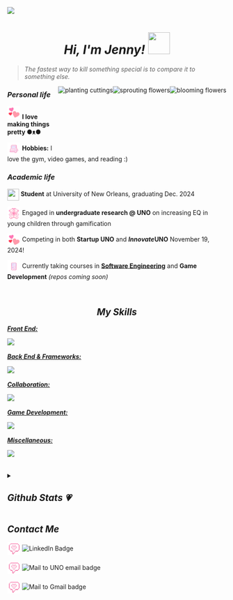 ![](https://i.pinimg.com/originals/9c/a1/e5/9ca1e556e51c25031e462bcc02e42d6a.jpg)

<h1 align="center"><i>Hi, I'm Jenny! <img src="https://64.media.tumblr.com/93b94b02cf5a55c5f0fe560a7786eceb/tumblr_mjmelbZnz71rzy67oo1_500.gifv" width="50" height="50" ></i></h1>

>*The fastest way to kill something special is to compare it to something else.*
<img align="right" height="150" src="https://i.pinimg.com/originals/cb/0b/c6/cb0bc66247b94a7702b02e8dda7c0556.jpg" alt="blooming flowers"/>
<img align="right" height="150" src="https://i.pinimg.com/originals/08/89/8b/08898b68899869874bf3d3405731bba1.jpg" alt="sprouting flowers"/>
<img align="right" height="150" src="https://i.pinimg.com/originals/df/1f/9a/df1f9af831a6108cca907d447dcf76b8.png" alt="planting cuttings"/>

### _Personal life_
<p>
<img src= "images/triplehearts" width="30" height="30">   <strong>I love making things pretty ●ᴥ●</strong>

<img src="images/pc" width="30" height="30" align="center"> <strong>Hobbies:</strong> I love the gym, video games, and reading :)
</p>

### _Academic life_
<p>
<img src="https://i.pinimg.com/originals/4b/4e/53/4b4e535acabd60f52b43f19f8091ca1d.gif" width="27" height="27" align="center">   <strong>Student</strong> at University of New Orleans, graduating Dec. 2024

<img src="images/teddy" width="30" height="30" align="center">  Engaged in <strong>undergraduate research @ UNO</strong> on increasing EQ in young children through gamification

<img src= "images/triplehearts" width="30" height="30" align ="center">   Competing in both <strong>Startup UNO</strong> and <strong><i>Innovate</i>UNO</strong> November 19, 2024!

<img src="images/gameboy" width="30" height="30" align="center">  Currently taking courses in [<strong>Software Engineering</strong>](https://github.com/4210-Capstones) and <strong>Game Development</strong> <i>(repos coming soon)</i>

<br>
</p>

<!-- Skills -->
<h2 align="center"><i>My Skills</i></h2>
<p align="left">
  <a href="https://skillicons.dev">
    <p><strong><i>Front End:</i></strong></p>
      <img src="https://skillicons.dev/icons?i=css,html,js,npm,react&perline=10" />
    <p><strong><i>Back End & Frameworks:</i></strong></p>
      <img src="https://skillicons.dev/icons?i=aws,azure,c,java,py"/>
    <p><strong><i>Collaboration:</i></strong></p>
      <img src="https://skillicons.dev/icons?i=discord,git,github,gitlab,notion"/>
    <p><strong><i>Game Development:</i></strong></p>
      <img src="https://skillicons.dev/icons?i=blender,cs,unity,unreal"/>
    <p><strong><i>Miscellaneous:</i></strong></p>
      <img src="https://skillicons.dev/icons?i=bots,eclipse,figma,linux,powershell,pycharm,ubuntu,vscode,windows,apple"/>
  </a>
</p><br>

<!-- Streak -->
  <details>
    <summary><h2><i> Github Stats 💗</i></h2></summary>
  <p align="center"><a href="https://git.io/streak-stats"><img src="https://streak-stats.demolab.com?user=Jenspi&theme=cobalt&hide_border=true&date_format=j%20M%5B%20Y%5D&exclude_days=Sun%2CSat" alt="GitHub Streak" /></a></p>
  </details>

<!-- Contact -->
<h2 align="left"><i>Contact Me</i></h2>
<p>
  <!-- LinkedIn -->
  <img src="images/msg" width="30" height="30" align="center"> <img src="https://img.shields.io/badge/linkedin-0A66C2?style=for-the-badge&logo=linkedin&link=https%3A%2F%2Fwww.linkedin.com%2Fin%2Fjenspi" alt="LinkedIn Badge" align="center">
  
  <!-- UNO email -->
  <img src="images/msg" width="30" height="30" align="center"> <img src="https://img.shields.io/badge/school%20email-0059A1?style=for-the-badge&logo=gmail&logoColor=012E53&labelColor=0059A1&link=mailto%3Ajmspicer%40uno.edu" alt="Mail to UNO email badge" align="center">

  <!-- Gmail -->
  <img src="images/msg" width="30" height="30" align="center"> <img src="https://img.shields.io/badge/personal%20email-grey?style=for-the-badge&logo=gmail&logoColor=%23EA4335&link=mailto%3AxJenniferSpicer%40gmail.com" alt="Mail to Gmail badge" align="center">
</p>
